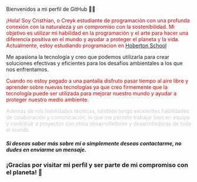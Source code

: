 Bienvenidos a mi perfil de GitHub 🐾🌞

 <span style="color: #CC0000;">¡Hola! Soy Cristhian, o Creyk estudiante de programación con una profunda conexión con la naturaleza y un compromiso con la sostenibilidad. Mi objetivo es utilizar mi habilidad en la programación y el arte para hacer una diferencia positiva en el mundo y ayudar a proteger el planeta y la vida. Actualmente, estoy estudiando programacion en [Hoberton School](https://www.holbertonschool.com/)

Me apasiona la tecnología y creo que podemos utilizarla para crear soluciones efectivas y eficientes para los desafíos ambientales a los que nos enfrentamos.

<span style="color: #CC0000;">Cuando no estoy pegado a una pantalla disfruto pasar tiempo al aire libre y aprender sobre nuevas tecnologías ya que creo firmemente que la tecnología puede ser utilizada para mejorar nuestro mundo y ayudar a proteger nuestro medio ambiente.

<span style="color: #CCCCCC;">Además de mis habilidades técnicas, también tengo excelentes habilidades de colaboración y comunicación, lo que me permite trabajar bien en equipo y contribuir a proyectos con otros desarrolladores y desarrolladoras de todo el mundo.

##### ***Si deseas saber más sobre mi o simplemente deseas contactarme, no dudes en enviarme un mensaje.***

### **¡Gracias por visitar mi perfil y ser parte de mi compromiso con el planeta! 🌱**


